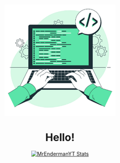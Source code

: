 <div align="center">
<img weight="300" height="300" src="rb_8193.png">

<h1>Hello!</h1>

[![MrEndermanYT Stats](https://github-readme-stats.vercel.app/api?username=MrEnderman-YT&show_icons=true&theme=merko&locale=en)](https://github.com/anuraghazra/github-readme-stats)

</div>
